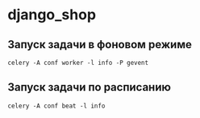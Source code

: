 # django_shop

## Запуск задачи в фоновом режиме

```commandline
celery -A conf worker -l info -P gevent
```

## Запуск задачи по расписанию

```commandline
celery -A conf beat -l info
```
